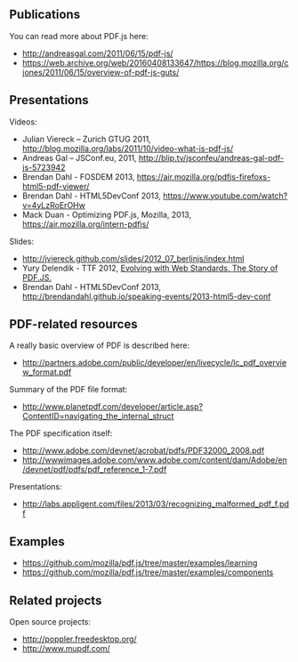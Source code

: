 ## Publications

You can read more about PDF.js here:
+ http://andreasgal.com/2011/06/15/pdf-js/
+ https://web.archive.org/web/20160408133647/https://blog.mozilla.org/cjones/2011/06/15/overview-of-pdf-js-guts/

## Presentations

Videos:
+ Julian Viereck – Zurich GTUG 2011, http://blog.mozilla.org/labs/2011/10/video-what-is-pdf-js/
+ Andreas Gal – JSConf.eu, 2011, http://blip.tv/jsconfeu/andreas-gal-pdf-js-5723942
+ Brendan Dahl - FOSDEM 2013, https://air.mozilla.org/pdfjs-firefoxs-html5-pdf-viewer/
+ Brendan Dahl - HTML5DevConf 2013, https://www.youtube.com/watch?v=4yLzRoErOHw
+ Mack Duan - Optimizing PDF.js, Mozilla, 2013, https://air.mozilla.org/intern-pdfjs/

Slides:
+ http://jviereck.github.com/slides/2012_07_berlinjs/index.html
+ Yury Delendik - TTF 2012, [Evolving with Web Standards. The Story of PDF.JS.](https://people.mozilla.com/~ydelendik/pdfjs-ttf-2012.pdf)
+ Brendan Dahl - HTML5DevConf 2013, http://brendandahl.github.io/speaking-events/2013-html5-dev-conf

## PDF-related resources

A really basic overview of PDF is described here:
+ http://partners.adobe.com/public/developer/en/livecycle/lc_pdf_overview_format.pdf

Summary of the PDF file format:
+ http://www.planetpdf.com/developer/article.asp?ContentID=navigating_the_internal_struct

The PDF specification itself:
+ http://www.adobe.com/devnet/acrobat/pdfs/PDF32000_2008.pdf
+ http://wwwimages.adobe.com/www.adobe.com/content/dam/Adobe/en/devnet/pdf/pdfs/pdf_reference_1-7.pdf

Presentations:
+ http://labs.appligent.com/files/2013/03/recognizing_malformed_pdf_f.pdf

## Examples

+ https://github.com/mozilla/pdf.js/tree/master/examples/learning
+ https://github.com/mozilla/pdf.js/tree/master/examples/components

## Related projects

Open source projects:
+ http://poppler.freedesktop.org/
+ http://www.mupdf.com/